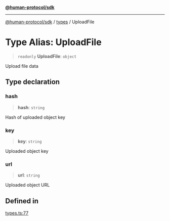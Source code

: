 [**@human-protocol/sdk**](../../README.md)

***

[@human-protocol/sdk](../../modules.md) / [types](../README.md) / UploadFile

# Type Alias: UploadFile

> `readonly` **UploadFile**: `object`

Upload file data

## Type declaration

### hash

> **hash**: `string`

Hash of uploaded object key

### key

> **key**: `string`

Uploaded object key

### url

> **url**: `string`

Uploaded object URL

## Defined in

[types.ts:77](https://github.com/humanprotocol/human-protocol/blob/38a18ec1b58d03e9e1ad84ba013a1910011a6602/packages/sdk/typescript/human-protocol-sdk/src/types.ts#L77)
